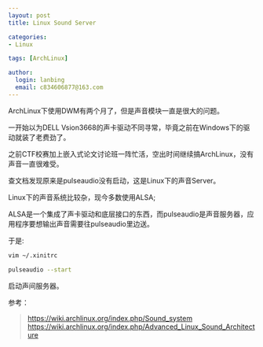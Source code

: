 ```yaml
---
layout: post
title: Linux Sound Server 

categories:
- Linux

tags: [ArchLinux]

author:
  login: lanbing
  email: c834606877@163.com
---
```




ArchLinux下使用DWM有两个月了，但是声音模块一直是很大的问题。

一开始以为DELL Vsion3668的声卡驱动不同寻常，毕竟之前在Windows下的驱动就装了老费劲了。

之前CTF校赛加上嵌入式论文讨论班一阵忙活，空出时间继续搞ArchLinux，没有声音一直很难受。

查文档发现原来是pulseaudio没有启动，这是Linux下的声音Server。


Linux下的声音系统比较杂，现今多数使用ALSA;

ALSA是一个集成了声卡驱动和底层接口的东西，而pulseaudio是声音服务器，应用程序要想输出声音需要往pulseaudio里边送。



于是:
```bash
vim ~/.xinitrc
```

```bash
pulseaudio --start
```

启动声间服务器。


参考：
> https://wiki.archlinux.org/index.php/Sound_system
> https://wiki.archlinux.org/index.php/Advanced_Linux_Sound_Architecture

